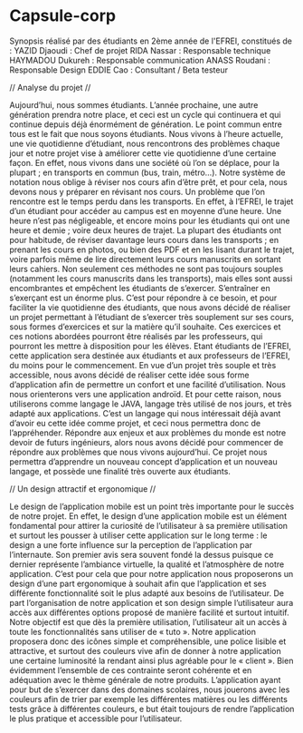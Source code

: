 # Capsule-corp

Synopsis réalisé par des étudiants en 2ème année de l'EFREI,  constitués de : YAZID Djaoudi : Chef de projet RIDA Nassar : Responsable technique HAYMADOU Dukureh : Responsable communication ANASS Roudani : Responsable Design EDDIE Cao : Consultant / Beta testeur

// Analyse du projet //

Aujourd’hui, nous sommes étudiants. L’année prochaine, une autre génération prendra notre place, et ceci est un cycle qui continuera et qui continue depuis déjà énormément de génération. Le point commun entre tous est le fait que nous soyons étudiants.
Nous vivons à l’heure actuelle, une vie quotidienne d’étudiant, nous rencontrons des problèmes chaque jour et notre projet vise à améliorer cette vie quotidienne d’une certaine façon.
En effet, nous vivons dans une société où l’on se déplace, pour la plupart ; en transports en commun (bus, train, métro…). Notre système de notation nous oblige à réviser nos cours afin d’être prêt, et pour cela, nous devons nous y préparer en révisant nos cours.
Un problème que l’on rencontre est le temps perdu dans les transports. En effet, à l’EFREI, le trajet d’un étudiant pour accéder au campus est en moyenne d’une heure. Une heure n’est pas négligeable, et encore moins pour les étudiants qui ont une heure et demie ; voire deux heures de trajet. 
La plupart des étudiants ont pour habitude, de réviser davantage leurs cours dans les transports ; en prenant les cours en photos, ou bien des PDF et en les lisant durant le trajet, voire parfois même de lire directement leurs cours manuscrits en sortant leurs cahiers.
Non seulement ces méthodes ne sont pas toujours souples (notamment les cours manuscrits dans les transports), mais elles sont aussi encombrantes et empêchent les étudiants de s’exercer. 
S’entraîner en s’exerçant est un énorme plus. C’est pour répondre à ce besoin, et pour faciliter la vie quotidienne des étudiants, que nous avons décidé de réaliser un projet permettant à l’étudiant de s’exercer très souplement sur ses cours, sous formes d’exercices et sur la matière qu’il souhaite. Ces exercices et ces notions abordées pourront être réalisés par les professeurs, qui pourront les mettre à disposition pour les élèves.
Etant étudiants de l’EFREI, cette application sera destinée aux étudiants et aux professeurs de l’EFREI, du moins pour le commencement.
En vue d’un projet très souple et très accessible, nous avons décidé de réaliser cette idée sous forme d’application afin de permettre un confort et une facilité d’utilisation. Nous nous orienterons vers une application androïd.  Et pour cette raison, nous utiliserons comme langage le JAVA, langage très utilisé de nos jours, et très adapté aux applications. C’est un langage qui nous intéressait déjà avant d’avoir eu cette idée comme projet, et ceci nous permettra donc de l’appréhender.
Répondre aux enjeux et aux problèmes du monde est notre devoir de futurs ingénieurs, alors nous avons décidé pour commencer de répondre aux problèmes que nous vivons aujourd’hui. Ce projet nous permettra d’apprendre un nouveau concept d’application et un nouveau langage, et possède une finalité très ouverte aux étudiants.


// Un design attractif et ergonomique //

Le design de l’application mobile est un point très importante pour le succès de notre projet. En effet, le design d’une application mobile est un élément fondamental pour attirer la curiosité de l’utilisateur à sa première utilisation et surtout les pousser à utiliser cette application sur le long terme : le design a une forte influence sur la perception de l’application par l’internaute. Son premier avis sera souvent fondé la dessus puisque ce dernier représente l’ambiance virtuelle, la qualité et l’atmosphère de notre application.  C’est pour cela que pour notre application nous proposerons un design d’une part ergonomique à souhait afin que l’application et ses différente fonctionnalité soit le plus adapté aux besoins de l’utilisateur. De part l’organisation de notre application et son design simple l’utilisateur aura accès aux différentes options proposé de manière facilité et surtout intuitif. Notre objectif est que dès la première utilisation, l’utilisateur ait un accès à toute les fonctionnalités sans utiliser de « tuto ». Notre application proposera donc des icônes simple et compréhensible, une police lisible et attractive, et surtout des couleurs vive afin de donner à notre application une certaine luminosité la rendant ainsi plus agréable pour le « client ». Bien évidemment l’ensemble de ces contrainte seront cohérente et en adéquation avec le thème générale de notre produits. L’application ayant pour but de s’exercer dans des domaines scolaires, nous jouerons avec les couleurs afin de trier par exemple les différentes matières ou les différents tests grâce à différentes couleurs, e but était toujours de rendre l’application le plus pratique et accessible pour l’utilisateur.
